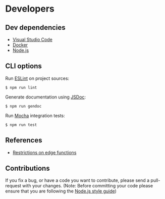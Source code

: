 # Developers

## Dev dependencies

- [Visual Studio Code](https://code.visualstudio.com/download)
- [Docker](https://www.docker.com/get-started)
- [Node.js](https://nodejs.org)

## CLI options

Run [ESLint](https://eslint.org) on project sources:

    $ npm run lint

Generate documentation using [JSDoc](https://jsdoc.app):

    $ npm run gendoc

Run [Mocha](https://mochajs.org) integration tests:

    $ npm run test

## References

- [Restrictions on edge functions](https://docs.aws.amazon.com/AmazonCloudFront/latest/DeveloperGuide/edge-functions-restrictions.html)

## Contributions

If you fix a bug, or have a code you want to contribute, please send a pull-request with your changes. (Note: Before committing your code please ensure that you are following the [Node.js style guide](https://github.com/felixge/node-style-guide))
